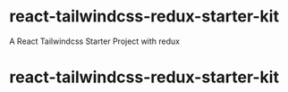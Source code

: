 # react-tailwindcss-redux-starter-kit
A React Tailwindcss Starter Project with redux 
# react-tailwindcss-redux-starter-kit

